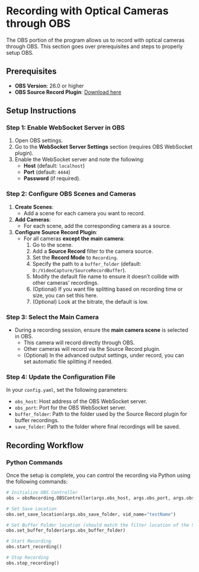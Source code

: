 # Recording with Optical Cameras through OBS
The OBS portion of the program allows us to record with optical cameras through OBS. This section goes over prerequisites and steps to properly setup OBS.

## Prerequisites
- **OBS Version**: 26.0 or higher
- **OBS Source Record Plugin**: [Download here](https://obsproject.com/forum/resources/source-record.1285/)

## Setup Instructions

### Step 1: Enable WebSocket Server in OBS
1. Open OBS settings.
2. Go to the **WebSocket Server Settings** section (requires OBS WebSocket plugin).
3. Enable the WebSocket server and note the following:
   - **Host** (default: `localhost`)
   - **Port** (default: `4444`)
   - **Password** (if required).


### Step 2: Configure OBS Scenes and Cameras
1. **Create Scenes**:
   - Add a scene for each camera you want to record.
2. **Add Cameras**:
   - For each scene, add the corresponding camera as a source.
3. **Configure Source Record Plugin**:
   - For all cameras **except the main camera**:
     1. Go to the scene.
     2. Add a **Source Record** filter to the camera source.
     3. Set the **Record Mode** to `Recording`.
     4. Specify the path to a `buffer_folder` (default: `D:/VideoCapture/SourceRecordBuffer`).
     5. Modify the default file name to ensure it doesn’t collide with other cameras' recordings.
     6. (Optional) If you want file splitting based on recording time or size, you can set this here.
     7. (Optional) Look at the bitrate, the default is low.


### Step 3: Select the Main Camera
- During a recording session, ensure the **main camera scene** is selected in OBS. 
  - This camera will record directly through OBS.
  - Other cameras will record via the Source Record plugin.
  - (Optional) In the advanced output settings, under record, you can set automatic file splitting if needed.


### Step 4: Update the Configuration File
In your `config.yaml`, set the following parameters:
- `obs_host`: Host address of the OBS WebSocket server.
- `obs_port`: Port for the OBS WebSocket server.
- `buffer_folder`: Path to the folder used by the Source Record plugin for buffer recordings.
- `save_folder`: Path to the folder where final recordings will be saved.


## Recording Workflow

### Python Commands
Once the setup is complete, you can control the recording via Python using the following commands:

```python
# Initialize OBS Controller
obs = obsRecording.OBSController(args.obs_host, args.obs_port, args.obs_password, popUp=popUp.PopUp())

# Set Save Location
obs.set_save_location(args.obs_save_folder, vid_name="testName")

# Set Buffer Folder location (should match the filter location of the Source Record plugin)
obs.set_buffer_folder(args.obs_buffer_folder)

# Start Recording
obs.start_recording()

# Stop Recording
obs.stop_recording()
```

